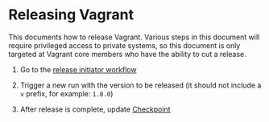 # Releasing Vagrant

This documents how to release Vagrant. Various steps in this document will
require privileged access to private systems, so this document is only
targeted at Vagrant core members who have the ability to cut a release.

1. Go to the [release initiator workflow](https://github.com/hashicorp/vagrant/actions/workflows/initiate-release.yml)

1. Trigger a new run with the version to be released (it should not include a `v` prefix, for example: `1.0.0`)

1. After release is complete, update [Checkpoint](https://checkpoint.hashicorp.com/control)
